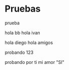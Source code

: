 # Pruebas
prueba

hola bb
hola ivan

hola diego 
hola amigos

probando 123

probando por ti mi amor "SI"
